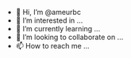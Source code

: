 - 👋 Hi, I’m @ameurbc
- 👀 I’m interested in ...
- 🌱 I’m currently learning ...
- 💞️ I’m looking to collaborate on ...
- 📫 How to reach me ...

<!---
ameurbc/ameurbc is a ✨ special ✨ repository because its `README.md` (this file) appears on your GitHub profile.
You can click the Preview link to take a look at your changes.
--->
